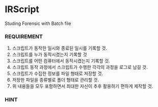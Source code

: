 # IRScript
Studing Forensic with Batch file

### REQUIREMENT

 1. 스크립트가 동작한 일시와 종료된 일시를 기록할 것.
 2. 스크립트를 누가 동작시켰는지 기록할 것
 3. 스크립트를 어떤 컴퓨터에서 동작시켰는지 기록할 것. 
 4. 스크립트 동작 과정에서 스크립트가 수행한 각각의 과정을 로그로 남길 것. 
 5. 스크립트가 수집한 정보를 파일 형태로 저장할 것.
 6. 저장한 파일을 종류별로 폴더 형태로 관리할 것.
 7. 위 내용들을 모두 포함하면서 최대한 자신이 추후 활용하기 편하게 제작할 것.

### HINT
